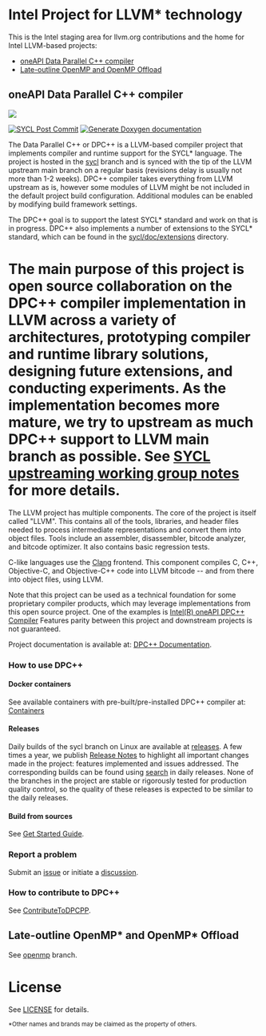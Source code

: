 # Intel Project for LLVM\* technology

This is the Intel staging area for llvm.org contributions and the home for
Intel LLVM-based projects:

- [oneAPI Data Parallel C++ compiler](#oneapi-data-parallel-c-compiler)
- [Late-outline OpenMP and OpenMP Offload](#late-outline-openmp-and-openmp-offload)

## oneAPI Data Parallel C++ compiler

[![](https://spec.oneapi.io/oneapi-logo-white-scaled.jpg)](https://www.oneapi.io/)

[![SYCL Post Commit](https://github.com/intel/llvm/actions/workflows/sycl_post_commit.yml/badge.svg?branch=sycl)](https://github.com/intel/llvm/actions/workflows/sycl_post_commit.yml)
[![Generate Doxygen documentation](https://github.com/intel/llvm/actions/workflows/gh_pages.yml/badge.svg?branch=sycl)](https://github.com/intel/llvm/actions/workflows/gh_pages.yml)

The Data Parallel C++ or DPC++ is a LLVM-based compiler project that implements
compiler and runtime support for the SYCL\* language. The project is hosted in
the [sycl](/../../tree/sycl) branch and is synced with the tip of the LLVM
upstream main branch on a regular basis (revisions delay is usually not more
than 1-2 weeks). DPC++ compiler takes everything from LLVM upstream as is,
however some modules of LLVM might be not included in the default project build
configuration. Additional modules can be enabled by modifying build framework
settings.

The DPC++ goal is to support the latest SYCL\* standard and work on that is in
progress. DPC++ also implements a number of extensions to the SYCL\* standard,
which can be found in the [sycl/doc/extensions](/../sycl/sycl/doc/extensions)
directory.

The main purpose of this project is open source collaboration on the DPC++
compiler implementation in LLVM across a variety of architectures, prototyping
compiler and runtime library solutions, designing future extensions, and
conducting experiments. As the implementation becomes more mature, we try to
upstream as much DPC++ support to LLVM main branch as possible. See
[SYCL upstreaming working group notes](/../../wiki/SYCL-upstreaming-working-group-meeting-notes)
for more details.
=======
The LLVM project has multiple components. The core of the project is
itself called "LLVM". This contains all of the tools, libraries, and header
files needed to process intermediate representations and convert them into
object files. Tools include an assembler, disassembler, bitcode analyzer, and
bitcode optimizer. It also contains basic regression tests.

C-like languages use the [Clang](http://clang.llvm.org/) frontend. This
component compiles C, C++, Objective-C, and Objective-C++ code into LLVM bitcode
-- and from there into object files, using LLVM.

Note that this project can be used as a technical foundation for some
proprietary compiler products, which may leverage implementations from this open
source project. One of the examples is
[Intel(R) oneAPI DPC++ Compiler](https://www.intel.com/content/www/us/en/developer/tools/oneapi/dpc-compiler.html)
Features parity between this project and downstream projects is not guaranteed.

Project documentation is available at:
[DPC++ Documentation](https://intel.github.io/llvm-docs/).

### How to use DPC++

#### Docker containers

See available containers with pre-built/pre-installed DPC++ compiler at:
[Containers](/../sycl/sycl/doc/developer/DockerBKMs.md#sycl-containers-overview)

#### Releases

Daily builds of the sycl branch on Linux are available at
[releases](/../../releases).
A few times a year, we publish [Release Notes](/../sycl/sycl/ReleaseNotes.md) to
highlight all important changes made in the project: features implemented and
issues addressed. The corresponding builds can be found using
[search](https://github.com/intel/llvm/releases?q=oneAPI+DPC%2B%2B+Compiler&expanded=true)
in daily releases. None of the branches in the project are stable or rigorously
tested for production quality control, so the quality of these releases is
expected to be similar to the daily releases.

#### Build from sources

See [Get Started Guide](/../sycl/sycl/doc/GetStartedGuide.md).

### Report a problem

Submit an [issue](/../../issues) or initiate a [discussion](/../../discussions).

### How to contribute to DPC++

See [ContributeToDPCPP](/../sycl/sycl/doc/developer/ContributeToDPCPP.md).

## Late-outline OpenMP\* and OpenMP\* Offload

See [openmp](/../../tree/openmp) branch.

# License

See [LICENSE](/../sycl/sycl/LICENSE.TXT) for details.

<sub>\*Other names and brands may be claimed as the property of others.</sub>
